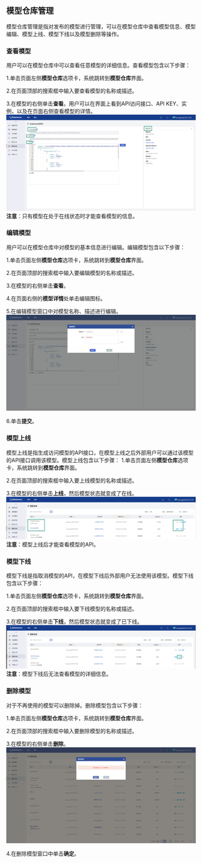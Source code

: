 ## 模型仓库管理
模型仓库管理是指对发布的模型进行管理，可以在模型仓库中查看模型信息、模型编辑、模型上线、模型下线以及模型删除等操作。

### 查看模型
用户可以在模型仓库中可以查看任意模型的详细信息。查看模型包含以下步骤：

1.单击页面左侧**模型仓库**选项卡，系统跳转到**模型仓库**界面。

2.在页面顶部的搜索框中输入要查看模型的名称或描述。
 
3.在模型的右侧单击**查看**。用户可以在界面上看到API访问接口、API KEY、实例，以及在页面右侧查看模型的详情。
![](/assets/查看模型.png)
**注意**：只有模型在处于在线状态时才能查看模型的信息。

### 编辑模型
用户可以在模型仓库中对模型的基本信息进行编辑。编辑模型包含以下步骤：

1.单击页面左侧**模型仓库**选项卡，系统跳转到**模型仓库**界面。

2.在页面顶部的搜索框中输入要编辑模型的名称或描述。
 
3.在模型的右侧单击**查看**。

4.在页面右侧的**模型详情**处单击编辑图标。

5.在编辑模型窗口中对模型名称、描述进行编辑。
![](/assets/编辑模型.png)

6.单击**提交**。


### 模型上线
模型上线是指生成访问模型的API接口，在模型上线之后外部用户可以通过该模型的API接口调用该模型。模型上线包含以下步骤：
1.单击页面左侧**模型仓库**选项卡，系统跳转到**模型仓库**界面。

2.在页面顶部的搜索框中输入要上线模型的名称或描述。
    
3.在模型的右侧单击**上线**，然后模型状态就变成了在线。
![](/assets/模型上线.png)
**注意**：模型上线后才能查看模型的API。

### 模型下线
模型下线是指取消模型的API，在模型下线后外部用户无法使用该模型。模型下线包含以下步骤：

1.单击页面左侧**模型仓库**选项卡，系统跳转到**模型仓库**界面。

2.在页面顶部的搜索框中输入要下线模型的名称或描述。
    
3.在模型的右侧单击**下线**，然后模型状态就变成了已下线。
![](/assets/模型下线.png)
**注意**：模型下线后无法查看模型的详细信息。

### 删除模型
对于不再使用的模型可以删除掉。删除模型包含以下步骤：

1.单击页面左侧**模型仓库**选项卡，系统跳转到**模型仓库**界面。

2.在页面顶部的搜索框中输入要删除模型的名称或描述。
   
3.在模型的右侧单击**删除**。
![](/assets/删除模型.png)

4.在删除模型窗口中单击**确定**。










  

